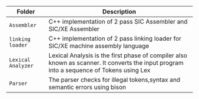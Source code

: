 Folder             | Description
-------------------| -----------------------------------------
`Assembler`   | C++ implementation of 2 pass SIC Assembler and SIC/XE Assembler
`linking loader`         | C++ implementation of 2 pass linking loader for SIC/XE machine assembly language
`Lexical Analyzer` | Lexical Analysis is the first phase of compiler also known as scanner. It converts the input program into a sequence of Tokens using Lex
`Parser`      | The parser checks for illegal tokens,syntax and semantic errors using bison
